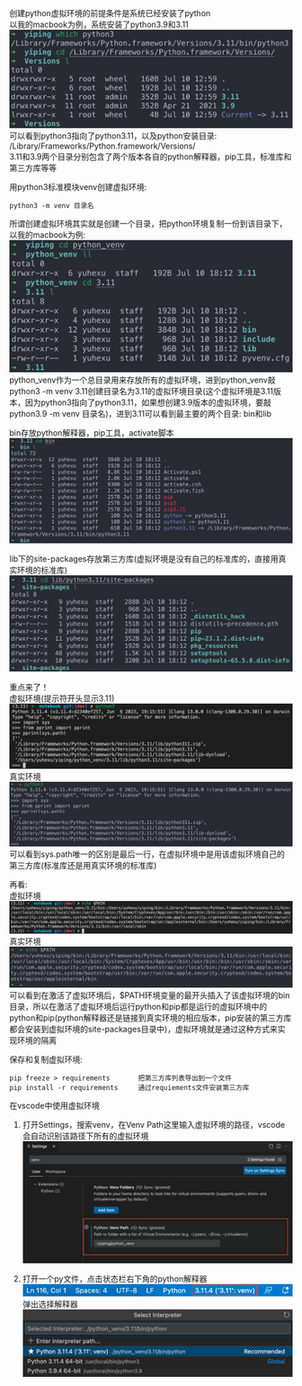 创建python虚拟环境的前提条件是系统已经安装了python  
以我的macbook为例，系统安装了python3.9和3.11
![](images/Screenshot%202023-08-05%20at%2011.16.41.png)
可以看到python3指向了python3.11，以及python安装目录: /Library/Frameworks/Python.framework/Versions/  
3.11和3.9两个目录分别包含了两个版本各自的python解释器，pip工具，标准库和第三方库等等

用python3标准模块venv创建虚拟环境: 
```
python3 -m venv 目录名  
```
所谓创建虚拟环境其实就是创建一个目录，把python环境复制一份到该目录下，以我的macbook为例: 
![](image/../images/Screenshot%202023-08-05%20at%2012.05.46.png)
python_venv作为一个总目录用来存放所有的虚拟环境，进到python_venv敲python3 -m venv 3.11创建目录名为3.11的虚拟环境目录(这个虚拟环境是3.11版本，因为python3指向了python3.11，如果想创建3.9版本的虚拟环境，要敲python3.9 -m venv 目录名)，进到3.11可以看到最主要的两个目录: bin和lib  

bin存放python解释器，pip工具，activate脚本
![](images/Screenshot%202023-08-05%20at%2012.12.01.png)

lib下的site-packages存放第三方库(虚拟环境是没有自己的标准库的，直接用真实环境的标准库)
![](images/Screenshot%202023-08-05%20at%2012.17.55.png)

重点来了！  
虚拟环境(提示符开头显示3.11)
![](images/Screenshot%202023-08-05%20at%2012.34.40.png)
真实环境
![](images/Screenshot%202023-08-05%20at%2022.20.02.png)
可以看到sys.path唯一的区别是最后一行，在虚拟环境中是用该虚拟环境自己的第三方库(标准库还是用真实环境的标准库)

再看:  
虚拟环境
![](images/Screenshot%202023-08-05%20at%2022.24.30.png)
真实环境
![](images/Screenshot%202023-08-05%20at%2022.26.24.png)
可以看到在激活了虚拟环境后，$PATH环境变量的最开头插入了该虚拟环境的bin目录，所以在激活了虚拟环境后运行python和pip都是运行的虚拟环境中的python和pip(python解释器还是链接到真实环境的相应版本，pip安装的第三方库都会安装到虚拟环境的site-packages目录中)，虚拟环境就是通过这种方式来实现环境的隔离

保存和复制虚拟环境:  
```
pip freeze > requirements       把第三方库列表导出到一个文件
pip install -r requirements     通过requiements文件安装第三方库
```

在vscode中使用虚拟环境  
1. 打开Settings，搜索venv，在Venv Path这里输入虚拟环境的路径，vscode会自动识别该路径下所有的虚拟环境
![](images/Screenshot%202023-08-06%20at%2013.42.25.png)

2. 打开一个py文件，点击状态栏右下角的python解释器
![](images/Screenshot%202023-08-06%20at%2014.01.59.png)
弹出选择解释器
![](images/Screenshot%202023-08-06%20at%2014.05.46.png)
